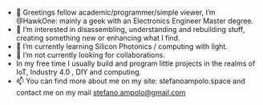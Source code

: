 - 👋 Greetings fellow academic/programmer/simple viewer, I’m @HawkOne: mainly a geek with an Electronics Engineer Master degree.
- 👀 I’m interested in disassembling, understanding and rebuilding stuff, creating something new or enhancing what I find.
- 🌱 I’m currently learning Silicon Photonics / computing with light.
- 💞️ I’m not currently looking for collaborations.
- In my free time I usually build and program little projects in the realms of IoT, Industry 4.0 , DIY and computing. 
- 📫 You can find more about me on my site: stefanoampolo.space and contact me on my mail stefano.ampolo@gmail.com

<!---
HawkOne/HawkOne is a ✨ special ✨ repository because its `README.md` (this file) appears on your GitHub profile.
You can click the Preview link to take a look at your changes.
--->
